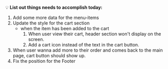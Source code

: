 💡 **List out things needs to accomplish today:**

1. Add some more data for the menu-items
2. Update the style for the cart section
   - when the item has been added to the cart
     1. When user view their cart, header section won't display on the screen.
     2. Add a cart icon instead of the text in the cart button.
3. When user wanna add more to their order and comes back to the main page, cart button should show up.
4. Fix the position for the Footer
